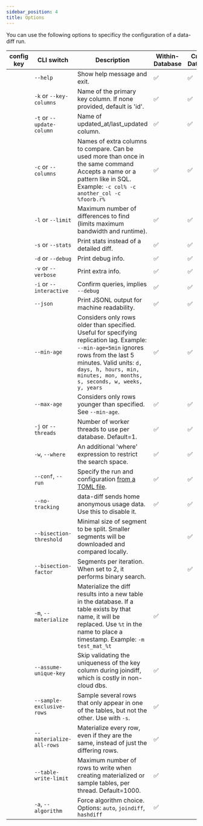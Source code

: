 ```yaml
---
sidebar_position: 4
title: Options
---
```



You can use the following options to specificy the configuration of a data-diff run.

| config key | CLI switch | Description | Within-Database | Cross-Database |
|------------|------------|-------------|--|--|
|    | `--help`           | Show help message and exit. | ✅ | ✅ |
|    | `-k` or `--key-columns`           | Name of the primary key column. If none provided, default is 'id'. | ✅ | ✅ |
|    | `-t` or `--update-column`           | Name of updated_at/last_updated column. | ✅ | ✅ |
|    | `-c` or `--columns`           | Names of extra columns to compare.  Can be used more than once in the same command Accepts a name or a pattern like in SQL. Example: `-c col% -c another_col -c %foorb.r%` | ✅ | ✅ |
|    | `-l` or `--limit`           | Maximum number of differences to find (limits maximum bandwidth and runtime). | ✅ | ✅ |
|    | `-s` or `--stats`           | Print stats instead of a detailed diff. | ✅ | ✅ |
|    | `-d` or `--debug`           | Print debug info. | ✅ | ✅ |
|    | `-v` or `--verbose`           | Print extra info. | ✅ | ✅ |
|    | `-i` or `--interactive`           | Confirm queries, implies `--debug` | ✅ | ✅ |
|    | `--json`           | Print JSONL output for machine readability. | ✅ | ✅ |
|    | `--min-age`       | Considers only rows older than specified. Useful for specifying replication lag. Example: `--min-age=5min` ignores rows from the last 5 minutes. Valid units: `d, days, h, hours, min, minutes, mon, months, s, seconds, w, weeks, y, years` | ✅ | ✅ |
|    | `--max-age`           | Considers only rows younger than specified. See `--min-age`. | ✅ | ✅ |
|    | `-j` or `--threads`           | Number of worker threads to use per database. Default=1. | ✅ | ✅ |
|    | `-w`, `--where`           | An additional 'where' expression to restrict the search space. | ✅ | ✅ |
|    | `--conf`, `--run`           | Specify the run and configuration [from a TOML file](how_to_use_with_toml.md). | ✅ | ✅ |
|    | `--no-tracking`           | data-diff sends home anonymous usage data. Use this to disable it. | ✅ | ✅ |
|    | `--bisection-threshold`           | Minimal size of segment to be split. Smaller segments will be downloaded and compared locally. |   | ✅ |
|    | `--bisection-factor`           | Segments per iteration. When set to 2, it performs binary search. |   | ✅ |
|    | `-m`, `--materialize`           | Materialize the diff results into a new table in the database. If a table exists by that name, it will be replaced. Use `%t` in the name to place a timestamp. Example: `-m test_mat_%t` | ✅ |  |
|    | `--assume-unique-key`           | Skip validating the uniqueness of the key column during joindiff, which is costly in non-cloud dbs. | ✅ |  |
|    | `--sample-exclusive-rows`           | Sample several rows that only appear in one of the tables, but not the other. Use with `-s`. | ✅ |  |
|    | `--materialize-all-rows`           | Materialize every row, even if they are the same, instead of just the differing rows. | ✅ |  |
|    | `--table-write-limit`           | Maximum number of rows to write when creating materialized or sample tables, per thread. Default=1000. | ✅ |  |
|    | `-a`, `--algorithm`  | Force algorithm choice. Options: `auto`, `joindiff`, `hashdiff` | ✅ |  |
